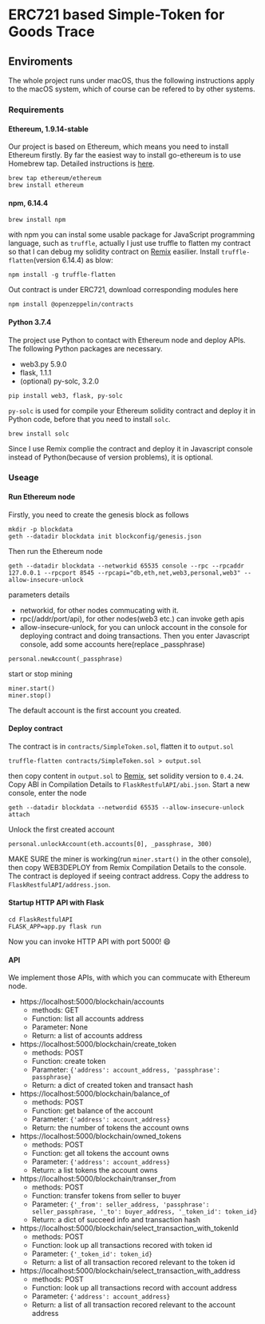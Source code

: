 # ERC721 based Simple-Token for Goods Trace
## Enviroments
The whole project runs under macOS, thus the following instructions apply to the macOS system, which of course can be refered to by other systems.
### Requirements
#### Ethereum, 1.9.14-stable
Our project is based on Ethereum, which means you need to install Ethereum firstly. By far the easiest way to install go-ethereum is to use Homebrew tap. Detailed instructions is [here](https://github.com/ethereum/go-ethereum/wiki/Installation-Instructions-for-Mac). 
```
brew tap ethereum/ethereum
brew install ethereum
```
#### npm, 6.14.4
```
brew install npm
```
with npm you can instal some usable package for JavaScript programming language, such as `truffle`, actually I just use truffle to flatten my contract so that I can debug my solidity contract on [Remix](https://remix.ethereum.org/) easilier. Install `truffle-flatten`(version 6.14.4) as blow: 
```
npm install -g truffle-flatten
```
Out contract is under ERC721, download corresponding modules here
```
npm install @openzeppelin/contracts
```
#### Python 3.7.4
The project use Python to contact with Ethereum node and deploy APIs. The following Python packages are necessary.
* web3.py 5.9.0
* flask, 1.1.1
* (optional) py-solc, 3.2.0
```
pip install web3, flask, py-solc
```
`py-solc` is used for compile your Ethereum solidity contract and deploy it in Python code, before that you need to install `solc`.
```
brew install solc
```
Since I use Remix complie the contract and deploy it in Javascript console instead of Python(because of version problems), it is optional.
### Useage
#### Run Ethereum node
Firstly, you need to create the genesis block as follows
```
mkdir -p blockdata
geth --datadir blockdata init blockconfig/genesis.json
```
Then run the Ethereum node
```
geth --datadir blockdata --networkid 65535 console --rpc --rpcaddr 127.0.0.1 --rpcport 8545 --rpcapi="db,eth,net,web3,personal,web3" --allow-insecure-unlock
```
parameters details
* networkid, for other nodes commucating with it.
* rpc(/addr/port/api), for other nodes(web3 etc.) can invoke geth apis
* allow-insecure-unlock, for you can unlock account in the console for deploying contract and doing transactions.
Then you enter Javascript console, add some accounts here(replace \_passphrase)
```
personal.newAccount(_passphrase)
```
start or stop mining
```
miner.start()
miner.stop()
```
The default account is the first account you created.
#### Deploy contract
The contract is in `contracts/SimpleToken.sol`, flatten it to `output.sol`
```
truffle-flatten contracts/SimpleToken.sol > output.sol
```
then copy content in `output.sol` to [Remix](https://remix.ethereum.org/), set solidity version to `0.4.24`. Copy ABI in Compilation Details to `FlaskRestfulAPI/abi.json`. 
Start a new console, enter the node
```
geth --datadir blockdata --networdid 65535 --allow-insecure-unlock attach
```
Unlock the first created account
```
personal.unlockAccount(eth.accounts[0], _passphrase, 300)
```
MAKE SURE the miner is working(run `miner.start()` in the other console), then copy WEB3DEPLOY from Remix Compilation Details to the console. The contract is deployed if seeing contract address. Copy the address to `FlaskRestfulAPI/address.json`.
#### Startup HTTP API with Flask
```
cd FlaskRestfulAPI
FLASK_APP=app.py flask run
```
Now you can invoke HTTP API with port 5000! :smile:
#### API
We implement those APIs, with which you can commucate with Ethereum node.
* https://localhost:5000/blockchain/accounts
    - methods: GET
    - Function: list all accounts address
    - Parameter: None
    - Return: a list of accounts address
* https://localhost:5000/blockchain/create_token
    - methods: POST
    - Function: create token
    - Parameter: `{'address': account_address, 'passphrase': passphrase}`
    - Return: a dict of created token and transact hash
* https://localhost:5000/blockchain/balance_of
    - methods: POST
    - Function: get balance of the account
    - Parameter: `{'address': account_address}`
    - Return: the number of tokens the account owns
* https://localhost:5000/blockchain/owned_tokens
    - methods: POST
    - Function: get all tokens the account owns
    - Parameter: `{'address': account_address}`
    - Return: a list tokens the account owns
* https://localhost:5000/blockchain/transer_from
    - methods: POST
    - Function: transfer tokens from seller to buyer
    - Parameter: `{'_from': seller_address, 'passphrase': seller_passphrase, '_to': buyer_address, '_token_id': token_id}`
    - Return: a dict of succeed info and transaction hash
* https://localhost:5000/blockchain/select_transaction_with_tokenId
    - methods: POST
    - Function: look up all transactions recored with token id
    - Parameter: `{'_token_id': token_id}`
    - Return: a list of all transaction recored relevant to the token id
* https://localhost:5000/blockchain/select_transaction_with_address
    - methods: POST
    - Function: look up all transactions record with account address
    - Parameter: `{'address': account_address}`
    - Return: a list of all transaction recored relevant to the account address